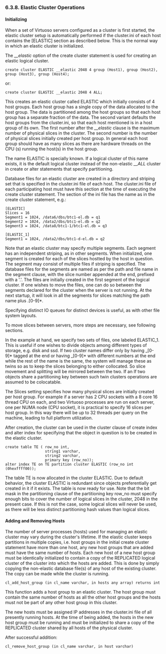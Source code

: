 <div>

<div>

<div>

<div>

### 6.3.8. Elastic Cluster Operations

</div>

</div>

</div>

<div>

<div>

<div>

<div>

#### Initializing

</div>

</div>

</div>

When a set of Virtuoso servers configured as a cluster is first started,
the elastic cluster setup is automatically performed if the cluster.ini
of each host contains the \[ELASTIC\] section as described below. This
is the normal way in which an elastic cluster is initialized.

The <span class="emphasis">*\_\_elastic*</span> option of the create
cluster statement is used for creating an elastic logical cluster.

``` programlisting
create cluster ELASTIC __elastic 2048 4 group (Host1), group (Host2), group (Host3), group (Host4);
```

or:

``` programlisting
create cluster ELASTIC __elastic 2048 4 ALL;
```

This creates an elastic cluster called ELASTIC which initially consists
of 4 host groups. Each host group has a single copy of the data
allocated to the host group. The data is partitioned among the host
groups so that each host group has a separate fraction of the data. The
second variant defaults the host groups from the cluster.ini, so that
each host mentioned is in a host group of its own. The first number
after the <span class="emphasis">*\_\_elastic*</span> clause is the
maximum number of physical slices in the cluster. The second number is
the number of physical slices initially created per host group. In
general each host group should have as many slices as there are hardware
threads on the CPU (s) running the host(s) in the host group.

The name ELASTIC is specially known. If a logical cluster of this name
exists, it is the default logical cluster instead of the non-elastic
<span class="emphasis">*\_\_ALL*</span> cluster in create or alter
statements that specify partitioning.

Database files for an elastic cluster are created in a directory and
striping set that is specified in the cluster.ini file of each host. The
cluster.ini file of each participating host must have this section at
the time of executing the create cluster statement. The section of the
ini file has the name as in the create cluster statement, e.g.:

``` programlisting
[ELASTIC]
Slices = 16
Segment1 = 1024, /data6/dbs/btc1-el.db = q1
Segment2 = 1024, /data2/dbs/btc1-el.db = q2
Segment3 = 1024, /data8/btc1-1/btc1-el.db = q3

[ELASTIC_1]
Segment1 = 1024, /data2/dbs/btc1-d-el.db = q2
```

Note that an elastic cluster may specify multiple segments. Each segment
has an independent striping, as in other segments. When initialized, one
segment is created for each of the slices hostted by the host in
question. The segment may consist of multiple files if striping is
specified. The database files for the segments are named as per the path
and file name in the segment clause, with the slice number appended at
the end, prefixed with a '.'. The files are initially created in the
first segment of the logical cluster. If one wishes to move the files,
one can do so between the segments declared for the cluster when the
server is not running. At the next startup, it will look in all the
segments for slices matching the path name plus .\[0-9\]\*.

Specifying distinct IO queues for distinct devices is useful, as with
other file system layouts.

To move slices between servers, more steps are necessary, see following
sections.

In the example at hand, we specify two sets of files, one labeled
ELASTIC_1. This is useful if one wishes to divide objects among
different types of storage, e.g. disk and ssd. If two cluster names
differ only by having \_\[0-9\]\* tagged at the end or having
\_\[0-9\]\* with different numbers at the end while the rest of the name
is the same, the system will manage these as twins so as to keep the
slices belonging to either collocated. So slice movement and splitting
will be mirrored between the two. If an If two objects share a
partitioning key between such twin clusters operations are assumed to be
colocatable.

The Slices setting specifies how many physical slices are initially
created per host group. For example if a server has 2 CPU sockets with a
8 core 16 thread CPU on each, and two Virtuoso processes are run on each
server, one per NUMA node (CPU socket), it is practical to specify 16
slices per host group. In this way there will be up to 32 threads per
query on the machine, leading to full platform utilization.

After creation, the cluster can be used in the cluster clause of create
index and alter index for specifying that the object in question is to
be created in the elastic cluster.

``` programlisting
create table TE ( row_no int,
                  string1 varchar,
                  string2 varchar,
                  primary key (row_no));
alter index TE on TE partition cluster ELASTIC (row_no int (0hexffff00));
```

The table TE is now allocated in the cluster ELASTIC. Due to default
behavior, the cluster ELASTIC is redundant since objects preferentially
get created in it if it exists. The table is now ready for use. Note
that the bit mask in the partitioning clause of the partitioning key
row_no must specify enough bits to cover the number of logical slices in
the cluster, 2048 in the present case. If this is not the case, some
logical slices will never be used, as there will be less distinct
partitioning hash values than logical slices.

</div>

<div>

<div>

<div>

<div>

#### Adding and Removing Hosts

</div>

</div>

</div>

The number of server processes (hosts) used for managing an elastic
cluster may vary during the cluster's lifetime. If the elastic cluster
keeps partitions in multiple copies, i.e. host groups in the initial
create cluster statement have more than one host, any new host groups
that are added must have the same number of hosts. Each new host of a
new host group must be identically initialized to contain a copy of the
REPLICATED logical cluster of the cluster into which the hosts are
added. This is done by simply copying the non-elastic database file(s)
of any host of the existing cluster. The copy can be made while the
cluster is running.

``` programlisting
cl_add_host_group (in cl_name varchar, in hosts any array) returns int
```

This function adds a host group to an elastic cluster. The host group
must contain the same number of hosts as all the other host groups and
the hosts must not be part of any other host group in this cluster.

The new hosts must be assigned IP addresses in the cluster.ini file of
all presently running hosts. At the time of being added, the hosts in
the new host group must be running and must be initialized to share a
copy of the REPLICATED cluster shared by all hosts of the physical
cluster.

After successful addition:

``` programlisting
cl_remove_host_group (in cl_name varchar, in host varchar)
```

</div>

</div>
